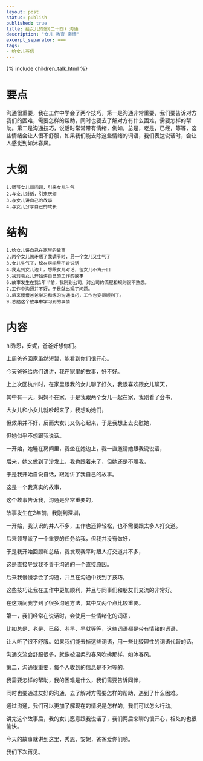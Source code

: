 ```yaml
---
layout: post
status: publish
published: true
title: 给女儿的信(二十四) 沟通
description: "女儿 教育 亲情"
excerpt_separator: ===
tags:
- 给女儿写信
---
```


{% include children_talk.html %}


# 要点

沟通很重要，我在工作中学会了两个技巧，第一是沟通非常重要，我们要告诉对方我们的困难，需要怎样的帮助，同时也要去了解对方有什么困难，需要怎样的帮助。第二是沟通技巧，说话时常常带有情绪，例如，总是，老是，已经，等等，这些情绪会让人很不舒服，如果我们能去除这些情绪的词语，我们表达说话时，会让人感觉到如沐春风。

# 大纲

	1.调节女儿间问题，引来女儿生气
	2.与女儿对话，引来厌烦
	3.与女儿讲自己的故事
	4.与女儿分享自己的成长

# 结构

	1.给女儿讲自己在家里的故事
	2.两个女儿闹矛盾了我调节时，另一个女儿又生气了
	3.女儿生气了，躲在房间里不肯说话
	4.我走到女儿边上，想跟女儿对话，但女儿不肯开口
	5.我对着女儿开始讲自己的工作的故事
	6.故事发生在我1年半前，我刚到公司，对公司的流程和规则很不熟悉。
	7.工作中沟通并不好，于是就出现了问题。
	8.后来慢慢爸爸学习和练习沟通技巧，工作也变得顺利了。
	9.总结这个故事中学习到的事情

# 内容

hi秀恩，安妮，爸爸好想你们。

上周爸爸回家虽然短暂，能看到你们很开心。

今天爸爸给你们讲讲，我在家里的故事，好不好。

上上次回杭州时，在家里跟我的女儿聊了好久，我很喜欢跟女儿聊天，

其中有一天，妈妈不在家，于是我跟两个女儿一起在家，我刚看了会书，

大女儿和小女儿就吵起来了，我想劝她们，

但效果并不好，反而大女儿又伤心起来，于是我想上去安慰她，

但她似乎不想跟我说话。

一开始，她睡在房间里，我坐在她边上，我一直邀请她跟我说说话，

后来，她又做到了沙发上，我也跟着来了，但她还是不理我，

于是我开始自说自话，跟她讲了我自己的故事。

这是一个我真实的故事，

这个故事告诉我，沟通是非常重要的，

故事发生在2年前，我刚到深圳，

一开始，我认识的并人不多，工作也还算轻松，也不需要跟太多人打交道。

后来领导派了一个重要的任务给我，但我并没有做好，

于是我开始回顾和总结，我发现我平时跟人打交道并不多，

这是直接导致我不善于沟通的一个直接原因。

后来我慢慢学会了沟通，并且在沟通中找到了技巧，

这些技巧让我在工作中更加顺利，并且与同事们和朋友们交流的非常好。

在这期间我学到了很多沟通方法，其中又两个点比较重要。

第一，我们经常在说话时，会使用一些情绪化的词语，

比如总是、老是、已经、老早、早就等等，这些词语都是带有情绪的词语，

让人听了很不舒服。如果我们能去掉这些词语，用一些比较理性的词语代替的话，

沟通交流会舒服很多，就像被温柔的春风吹拂那样，如沐春风。

第二，沟通很重要，每个人收到的信息是不对等的，

我需要怎样的帮助，我的困难是什么，我们需要告诉同伴，

同时也要通过友好的沟通，去了解对方需要怎样的帮助，遇到了什么困难。

通过沟通，我们可以更加了解现在的情况是怎样的，我们可以怎么行动。

讲完这个故事后，我的女儿愿意跟我说话了，我们两后来聊的很开心，相处的也很愉快。

今天的故事就讲到这里，秀恩、安妮，爸爸爱你们哟。

我们下次再见。


